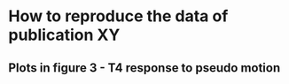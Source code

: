 # How to reproduce the data of publication XY

## Plots in **figure 3** - T4 response to pseudo motion

